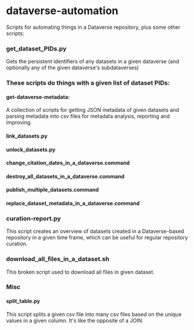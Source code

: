 # dataverse-automation
Scripts for automating things in a Dataverse repository, plus some other scripts:

### get_dataset_PIDs.py
Gets the persistent identifiers of any datasets in a given dataverse (and optionally any of the given dataverse's subdataverses)

### These scripts do things with a given list of dataset PIDs:
#### get-dataverse-metadata:
A collection of scripts for getting JSON metadata of given datasets and parsing metadata into csv files for metadata analysis, reporting and improving.
#### link_datasets.py
#### unlock_datasets.py
#### change_citation_dates_in_a_dataverse.command
#### destroy_all_datasets_in_a_dataverse.command
#### publish_multiple_datasets.command
#### replace_dataset_metadata_in_a_dataverse.command

### curation-report.py
This script creates an overview of datasets created in a Dataverse-based repository in a given time frame, which can be useful for regular repository curation.

### download_all_files_in_a_dataset.sh
This broken script used to download all files in given dataset. 

### Misc
#### split_table.py
This script splits a given csv file into many csv files based on the unique values in a given column. It's like the opposite of a JOIN.
